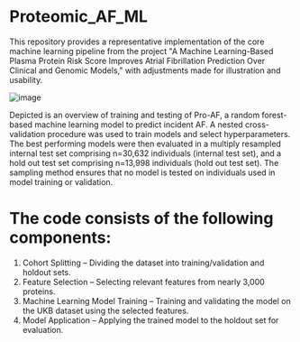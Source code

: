 # Proteomic_AF_ML

This repository provides a representative implementation of the core machine learning pipeline from the project "A Machine Learning-Based Plasma Protein Risk Score Improves Atrial Fibrillation Prediction Over Clinical and Genomic Models," with adjustments made for illustration and usability.

![image](https://github.com/user-attachments/assets/516278d4-8500-464a-8b0a-3f7a65724bf3)

Depicted is an overview of training and testing of Pro-AF, a random forest-based machine learning model to predict incident AF. A nested cross-validation procedure was used to train models and select hyperparameters. The best performing models were then evaluated in a multiply resampled internal test set comprising n=30,632 individuals (internal test set), and a hold out test set comprising n=13,998 individuals (hold out test set). The sampling method ensures that no model is tested on individuals used in model training or validation.

# The code consists of the following components:
1. Cohort Splitting – Dividing the dataset into training/validation and holdout sets.
2. Feature Selection – Selecting relevant features from nearly 3,000 proteins.
3. Machine Learning Model Training – Training and validating the model on the UKB dataset using the selected features.
4. Model Application – Applying the trained model to the holdout set for evaluation.
